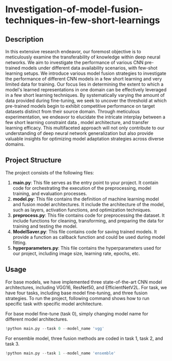 # Investigation-of-model-fusion-techniques-in-few-short-learnings


## Description
In this extensive research endeavor, our foremost objective is to meticulously examine the transferability of knowledge within deep neural networks. We aim to investigate the performance of various CNN pre-trained models under different data availability scenarios, with few-shot learning setups. We introduce various model fusion strategies to investigate the performance of different CNN models in a few short learning and very limited data for training. Our focus lies in determining the extent to which a model's learned representations in one domain can be effectively leveraged in a few short learning techniques. By systematically varying the amount of data provided during fine-tuning, we seek to uncover the threshold at which pre-trained models begin to exhibit competitive performance on target datasets distinct from their source domain. Through meticulous experimentation, we endeavor to elucidate the intricate interplay between a few short learning constraint data , model architecture, and transfer learning efficacy. This multifaceted approach will not only contribute to our understanding of deep neural network generalization but also provide valuable insights for optimizing model adaptation strategies across diverse domains.

## Project Structure
The project consists of the following files:

1. **main.py**: This file serves as the entry point to your project. It contain code for orchestrating the execution of the preprocessing, model training, and evaluation processes. 
2. **model.py**: This file contains the definition of machine learning model and fusion model architectures. It include the architecture of the model, such as layers, activation functions, and optimization techniques.
3. **preprocess.py**: This file contains code for preprocessing the dataset. It include functions for cleaning, transforming, and preparing the data for training and testing the model.
4. **ModelSaver.py**: This file contains code for saving trained models. It provide a function as callback function and could be used during model fitting.
5. **hyperparameters.py**: This file contains the hyperparameters used for our project, including image size, learning rate, epochs, etc.

## Usage

For base models, we have implemented three state-of-the-art CNN model architectures, including VGG16, ResNet50, and EfficientNetV2L. For task, we have four tasks, including base model fine-tuning, and three fusion strategies. To run the project, following command shows how to run specific task with specific model architecture.

For base model fine-tune (task 0), simply changing model name for different model architectures.
```python
!python main.py --task 0 --model_name 'vgg'
```

For ensemble model, three fusion methods are coded in task 1, task 2, and task 3.
```python
!python main.py --task 1 --model_name 'ensemble'
```

